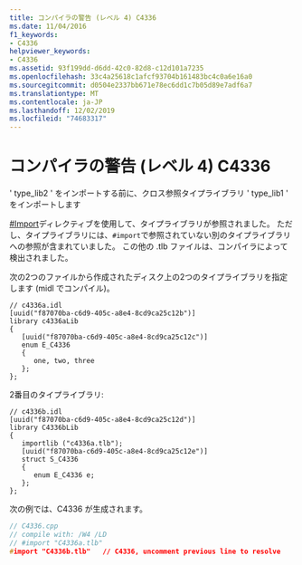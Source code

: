 ```yaml
---
title: コンパイラの警告 (レベル 4) C4336
ms.date: 11/04/2016
f1_keywords:
- C4336
helpviewer_keywords:
- C4336
ms.assetid: 93f199dd-d6dd-42c0-82d8-c12d101a7235
ms.openlocfilehash: 33c4a25618c1afcf93704b161483bc4c0a6e16a0
ms.sourcegitcommit: d0504e2337bb671e78ec6dd1c7b05d89e7adf6a7
ms.translationtype: MT
ms.contentlocale: ja-JP
ms.lasthandoff: 12/02/2019
ms.locfileid: "74683317"
---
```

# <a name="compiler-warning-level-4-c4336"></a>コンパイラの警告 (レベル 4) C4336

' type_lib2 ' をインポートする前に、クロス参照タイプライブラリ ' type_lib1 ' をインポートします

[#Import](../../preprocessor/hash-import-directive-cpp.md)ディレクティブを使用して、タイプライブラリが参照されました。 ただし、タイプライブラリには、`#import`で参照されていない別のタイプライブラリへの参照が含まれていました。 この他の .tlb ファイルは、コンパイラによって検出されました。

次の2つのファイルから作成されたディスク上の2つのタイプライブラリを指定します (midl でコンパイル)。

```
// c4336a.idl
[uuid("f87070ba-c6d9-405c-a8e4-8cd9ca25c12b")]
library c4336aLib
{
   [uuid("f87070ba-c6d9-405c-a8e4-8cd9ca25c12c")]
   enum E_C4336
   {
      one, two, three
   };
};
```

2番目のタイプライブラリ:

```
// c4336b.idl
[uuid("f87070ba-c6d9-405c-a8e4-8cd9ca25c12d")]
library C4336bLib
{
   importlib ("c4336a.tlb");
   [uuid("f87070ba-c6d9-405c-a8e4-8cd9ca25c12e")]
   struct S_C4336
   {
      enum E_C4336 e;
   };
};
```

次の例では、C4336 が生成されます。

```cpp
// C4336.cpp
// compile with: /W4 /LD
// #import "C4336a.tlb"
#import "C4336b.tlb"   // C4336, uncomment previous line to resolve
```